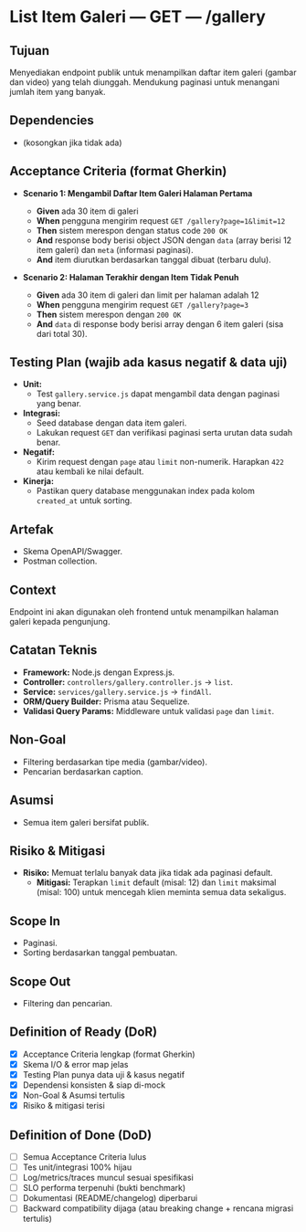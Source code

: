 # List Item Galeri — GET — /gallery

## Tujuan
Menyediakan endpoint publik untuk menampilkan daftar item galeri (gambar dan video) yang telah diunggah. Mendukung paginasi untuk menangani jumlah item yang banyak.

## Dependencies
- (kosongkan jika tidak ada)

## Acceptance Criteria (format Gherkin)
- **Scenario 1: Mengambil Daftar Item Galeri Halaman Pertama**
  - **Given** ada 30 item di galeri
  - **When** pengguna mengirim request `GET /gallery?page=1&limit=12`
  - **Then** sistem merespon dengan status code `200 OK`
  - **And** response body berisi object JSON dengan `data` (array berisi 12 item galeri) dan `meta` (informasi paginasi).
  - **And** item diurutkan berdasarkan tanggal dibuat (terbaru dulu).

- **Scenario 2: Halaman Terakhir dengan Item Tidak Penuh**
  - **Given** ada 30 item di galeri dan limit per halaman adalah 12
  - **When** pengguna mengirim request `GET /gallery?page=3`
  - **Then** sistem merespon dengan `200 OK`
  - **And** `data` di response body berisi array dengan 6 item galeri (sisa dari total 30).

## Testing Plan (wajib ada kasus negatif & data uji)
- **Unit:**
  - Test `gallery.service.js` dapat mengambil data dengan paginasi yang benar.
- **Integrasi:**
  - Seed database dengan data item galeri.
  - Lakukan request `GET` dan verifikasi paginasi serta urutan data sudah benar.
- **Negatif:**
  - Kirim request dengan `page` atau `limit` non-numerik. Harapkan `422` atau kembali ke nilai default.
- **Kinerja:**
  - Pastikan query database menggunakan index pada kolom `created_at` untuk sorting.

## Artefak
- Skema OpenAPI/Swagger.
- Postman collection.

## Context
Endpoint ini akan digunakan oleh frontend untuk menampilkan halaman galeri kepada pengunjung.

## Catatan Teknis
- **Framework:** Node.js dengan Express.js.
- **Controller:** `controllers/gallery.controller.js` -> `list`.
- **Service:** `services/gallery.service.js` -> `findAll`.
- **ORM/Query Builder:** Prisma atau Sequelize.
- **Validasi Query Params:** Middleware untuk validasi `page` dan `limit`.

## Non-Goal
- Filtering berdasarkan tipe media (gambar/video).
- Pencarian berdasarkan caption.

## Asumsi
- Semua item galeri bersifat publik.

## Risiko & Mitigasi
- **Risiko:** Memuat terlalu banyak data jika tidak ada paginasi default.
  - **Mitigasi:** Terapkan `limit` default (misal: 12) dan `limit` maksimal (misal: 100) untuk mencegah klien meminta semua data sekaligus.

## Scope In
- Paginasi.
- Sorting berdasarkan tanggal pembuatan.

## Scope Out
- Filtering dan pencarian.

## Definition of Ready (DoR)
- [x] Acceptance Criteria lengkap (format Gherkin)  
- [x] Skema I/O & error map jelas  
- [x] Testing Plan punya data uji & kasus negatif  
- [x] Dependensi konsisten & siap di-mock  
- [x] Non-Goal & Asumsi tertulis  
- [x] Risiko & mitigasi terisi  

## Definition of Done (DoD)
- [ ] Semua Acceptance Criteria lulus  
- [ ] Tes unit/integrasi 100% hijau  
- [ ] Log/metrics/traces muncul sesuai spesifikasi  
- [ ] SLO performa terpenuhi (bukti benchmark)  
- [ ] Dokumentasi (README/changelog) diperbarui  
- [ ] Backward compatibility dijaga (atau breaking change + rencana migrasi tertulis)  
